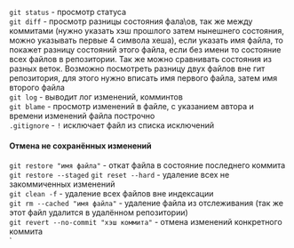 `git status` - просмотр статуса <br>
`git diff` - просмотр разницы состояния фала\ов, так же между коммитами (нужно указать хэш прошлого затем нынешнего состояния, можно указывать первые 4 символа хеша), если указать имя файла, то покажет разницу состояний этого файла, если без имени то состояние всех файлов в репозитории. Так же можно сравнивать состояния из разных веток. Возможно посмотреть разницу двух файлов вне гит репозитория, для этого нужно вписать имя первого файла, затем имя второго файла <br>
`git log` - выводит лог изменений, комминтов <br>
`git blame` - просмотр изменений в файле, с указанием автора и времени изменений файла построчно <br>
`.gitignore` - `!` исключает файл из списка исключений <br>

#### Отмена не сохранённых изменений

`git restore "имя файла"` - откат файла в состояние последнего коммита <br>
`git restore --staged`
`git reset --hard` - удаление всех не закоммиченных изменений <br>
`git clean -f` - удаление всех файлов вне индексации <br>
`git rm --cached "имя файла"` - удаление файла из отслеживания (так же этот файл удалится в удалённом репозитории) <br>
`git revert --no-commit "хэш коммита"` - отмена изменений конкретного коммита <br>
`
